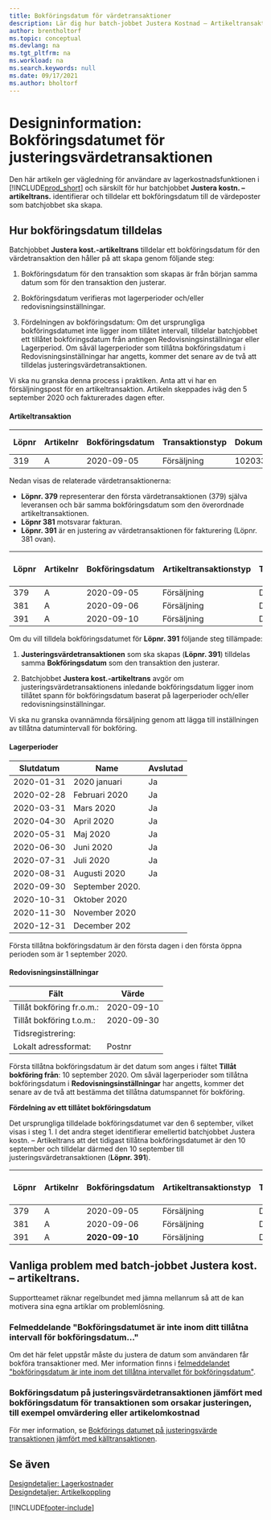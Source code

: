 ```yaml
---
title: Bokföringsdatum för värdetransaktioner
description: Lär dig hur batch-jobbet Justera Kostnad – Artikeltransaktioner används för att identifiera och tilldela ett bokföringsdatum till de värdetransaktioner som batchjobbet håller på att skapa.
author: brentholtorf
ms.topic: conceptual
ms.devlang: na
ms.tgt_pltfrm: na
ms.workload: na
ms.search.keywords: null
ms.date: 09/17/2021
ms.author: bholtorf
---
```

# Designinformation: Bokföringsdatumet för justeringsvärdetransaktionen

Den här artikeln ger vägledning för användare av lagerkostnadsfunktionen i [!INCLUDE[prod_short](includes/prod_short.md)] och särskilt för hur batchjobbet **Justera kostn. – artikeltrans.** identifierar och tilldelar ett bokföringsdatum till de värdeposter som batchjobbet ska skapa.

## Hur bokföringsdatum tilldelas

Batchjobbet **Justera kost.-artikeltrans** tilldelar ett bokföringsdatum för den värdetransaktion den håller på att skapa genom följande steg:  

1. Bokföringsdatum för den transaktion som skapas är från början samma datum som för den transaktion den justerar.  

2. Bokföringsdatum verifieras mot lagerperioder och/eller redovisningsinställningar.  

3. Fördelningen av bokföringsdatum: Om det ursprungliga bokföringsdatumet inte ligger inom tillåtet intervall, tilldelar batchjobbet ett tillåtet bokföringsdatum från antingen Redovisningsinställningar eller Lagerperiod. Om såväl lagerperioder som tillåtna bokföringsdatum i Redovisningsinställningar har angetts, kommer det senare av de två att tilldelas justeringsvärdetransaktionen.  

Vi ska nu granska denna process i praktiken. Anta att vi har en försäljningspost för en artikeltransaktion. Artikeln skeppades iväg den 5 september 2020 och fakturerades dagen efter.  

#### Artikeltransaktion

|Löpnr  |Artikelnr  |Bokföringsdatum  |Transaktionstyp  | Dokumentnummer |Lagerställekod  |Antal  |Kost.belopp (aktuellt)  |Fakturerat antal  |Återstående antal  |
|---------|---------|---------|---------|---------|---------|---------|---------|---------|---------|
|319     |A         |2020-09-05     |  Försäljning       |102033     |  Blå       | -1    |    -11     |-1     |    0     |

Nedan visas de relaterade värdetransaktionerna:

- **Löpnr. 379** representerar den första värdetransaktionen (379) själva leveransen och bär samma bokföringsdatum som den överordnade artikeltransaktionen.  
- **Löpnr 381** motsvarar fakturan.  
- **Löpnr. 391** är en justering av värdetransaktionen för fakturering (Löpnr. 381 ovan).  

|Löpnr  |Artikelnr  |Bokföringsdatum  |Artikeltransaktionstyp  |Transaktionstyp  |Dokumentnummer  |Artikeltrans.löpnr  |Lagerställekod  |Antal i artikeltransaktioner  |Fakturerat antal  |Kost.belopp (aktuellt)  |Kost.belopp (förväntat)  |Justering  |Kopplas till löpnr  |Ursprungskod  |
|---------|---------|---------|---------|---------|---------|---------|---------|---------|---------|--------|---------|---------|---------|---------|
|379     |  A       |    2020-09-05     |    Försäljning     | Direkt kostnad   | 102033        |319     | Blå        | -1       |0         |  0       |     -10   |Nej   |0    |FÖRS          |
|381     |  A       |    2020-09-06     |    Försäljning     | Direkt kostnad   | 103022        |319     | Blå        |  0       |-1        |-10       |    10     | Nej  |0      |       FÖRS   |
|391     |  A       |    2020-09-10     |    Försäljning     | Direkt kostnad   | 103022        |319     | Blå        |  0       |0         |-1        |    0     |Ja   |    181   | LAGJUST   |

Om du vill tilldela bokföringsdatumet för **Löpnr. 391** följande steg tillämpade:

1. **Justeringsvärdetransaktionen** som ska skapas (**Löpnr. 391**) tilldelas samma **Bokföringsdatum** som den transaktion den justerar.

2. Batchjobbet **Justera kost.-artikeltrans** avgör om justeringsvärdetransaktionens inledande bokföringsdatum ligger inom tillåtet spann för bokföringsdatum baserat på lagerperioder och/eller redovisningsinställningar.  

Vi ska nu granska ovannämnda försäljning genom att lägga till inställningen av tillåtna datumintervall för bokföring.  
  
#### Lagerperioder

|Slutdatum  |Name  |Avslutad  |
|---------|---------|---------|
|2020-01-31     |2020 januari      |  Ja    |
|2020-02-28     |Februari 2020     |  Ja    |
|2020-03-31     |Mars 2020        |  Ja    |
|2020-04-30     |April 2020        |  Ja    |
|2020-05-31     |Maj 2020        |  Ja    |
|2020-06-30     |Juni 2020       |  Ja    |
|2020-07-31     |Juli 2020        |  Ja    |
|2020-08-31     |Augusti 2020     |  Ja    |
|2020-09-30     |September 2020.  |         |
|2020-10-31     |Oktober 2020    |         |
|2020-11-30     |November 2020   |         |
|2020-12-31     |December 202   |         |

Första tillåtna bokföringsdatum är den första dagen i den första öppna perioden som är 1 september 2020.  

#### Redovisningsinställningar

|Fält|Värde  |
|---------|---------|
|Tillåt bokföring fr.o.m.:  |  2020-09-10      |
|Tillåt bokföring t.o.m.:    |  2020-09-30      |
|Tidsregistrering:       |         |
|Lokalt adressformat:|   Postnr      |  

Första tillåtna bokföringsdatum är det datum som anges i fältet **Tillåt bokföring från**: 10 september 2020. Om såväl lagerperioder som tillåtna bokföringsdatum i **Redovisningsinställningar** har angetts, kommer det senare av de två att bestämma det tillåtna datumspannet för bokföring.  

**Fördelning av ett tillåtet bokföringsdatum**  

Det ursprungliga tilldelade bokföringsdatumet var den 6 september, vilket visas i steg 1. I det andra steget identifierar emellertid batchjobbet Justera kostn. – Artikeltrans att det tidigast tillåtna bokföringsdatumet är den 10 september och tilldelar därmed den 10 september till justeringsvärdetransaktionen (**Löpnr. 391**).  


|Löpnr  |Artikelnr  |Bokföringsdatum  |Artikeltransaktionstyp  |Transaktionstyp  |Dokumentnummer  |Artikeltrans.löpnr  |Lagerställekod  |Antal i artikeltransaktioner  |Fakturerat antal  |Kost.belopp (aktuellt)  |Kost.belopp (förväntat)  |Justering  |Kopplas till löpnr  |Ursprungskod  |
|---------|---------|---------|---------|---------|---------|---------|---------|---------|---------|---------|---------|---------|---------|---------|
|379     |  A       |    2020-09-05     |    Försäljning     | Direkt kostnad   | 102033        |319     | Blå        | -1       |0         |  0       |     -10   |Nej   |0    |FÖRS          |
|381     |  A       |    2020-09-06     |    Försäljning     | Direkt kostnad   | 103022        |319     | Blå        |  0       |-1        |-10       |    10     | Nej  |0      |       FÖRS   |
|391     |  A       |    **2020-09-10**     |    Försäljning     | Direkt kostnad   | 103022        |319     | Blå        |  0       |0         |-1        |    0     |Ja   |    181   | LAGJUST   |

## Vanliga problem med batch-jobbet Justera kost. – artikeltrans.

Supportteamet räknar regelbundet med jämna mellanrum så att de kan motivera sina egna artiklar om problemlösning.

### Felmeddelande "Bokföringsdatumet är inte inom ditt tillåtna intervall för bokföringsdatum..."

Om det här felet uppstår måste du justera de datum som användaren får bokföra transaktioner med. Mer information finns i [felmeddelandet "bokföringsdatum är inte inom det tillåtna intervallet för bokföringsdatum"](design-details-inventory-adjustment-value-entry-allowed-posting-dates.md).

### Bokföringsdatum på justeringsvärdetransaktionen jämfört med bokföringsdatum för transaktionen som orsakar justeringen, till exempel omvärdering eller artikelomkostnad

För mer information, se [Bokförings datumet på justeringsvärde transaktionen jämfört med källtransaktionen](design-details-inventory-adjustment-value-entry-source-entry.md).

## Se även  

[Designdetaljer: Lagerkostnader](design-details-inventory-costing.md)  
[Designdetaljer: Artikelkoppling](design-details-item-application.md)  

[!INCLUDE[footer-include](includes/footer-banner.md)]
